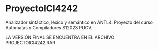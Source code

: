 # ProyectoICI4242
Analizador sintáctico, léxico y semántico en ANTL4. Proyecto del curso Autómatas y Compiladores S12023 PUCV.

LA VERSIÓN FINAL SE ENCUENTRA EN EL ARCHIVO PROJECTOICI4242.RAR
